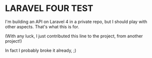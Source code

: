 LARAVEL FOUR TEST
=================
 
I'm building an API on Laravel 4 in a private repo, but I should play with other aspects. That's what this is for. 

(With any luck, I just contributed this line to the project, from another project!)

In fact I probably broke it already, ;)
